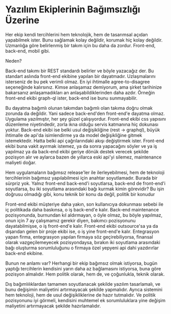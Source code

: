 # Yazılım Ekiplerinin Bağımsızlığı Üzerine

Her ekip kendi tercihlerini hem teknolojik, hem de tasarımsal açıdan yapabilmek
ister. Bunu sağlamak kolay değildir, korumak hiç kolay değildir. Uzmanlığa göre
belirlenmiş bir takım için bu daha da zordur. Front-end, back-end, mobil gibi.

Neden?

Back-end takımı bir REST standardı belirler ve böyle yazacağız der. Bu standart
aslında front-end ekibine yapılan bir dayatmadır. Uzlaşmalarını isterseniz de
bu pek verimli olmaz. En iyi ihtimalle agree-to-disagree seçeneğinde kalırsınız.
Kimse anlaşamaz demiyorum, ama şirket tarihinize bakarsanız anlaşamadıkları an
anlaşabildiklerinden daha azdır. Örneğin front-end ekibi graph-ql ister,
back-end ise bunu sunmayabilir.

Bu dayatma bağımlı olunan takımdan bağımlı olan takıma doğru olmak zorunda da
değildir. Yani sadece back-end'den front-end'e dayatma olmaz. Uygulama
yazılmıştır, her şey güzel çalışıyordur. Front-end ekibi css yapısını düzenleme
niyetindedir, zorla ikna olduğu servis katmanına hiç dokunası yoktur. Back-end
ekibi ise belki usul değişikliğine (rest -> graphql), büyük ihtimalle de api'da
isimlendirme ya da model değişikliğine gitmek istemektedir. Hatta belki api
çağrılarındaki akışı değiştirmek ister. Front-end ekibi buna vakit ayırmak
istemez, ya da sonra yapacağını söyler ve ya iş yapılmaz ya da back-end ekibi
geriye dönük destek verecek şekilde pozisyon alır ve aylarca bazen de yıllarca
eski api'yi silemez, maintenance maliyeti doğar.

Hem uygulamaların bağımsız release'ler ile ilerleyebilmesi, hem de teknoloji
tercihlerinin bağımsız yapılabilmesi için anahtar soyutlamadır. Burada bir
sürpriz yok. Yalnız front-end back-end'i soyutlarsa, back-end de front-end'i
soyutlarsa, bu iki soyutlama arasındaki bağı kurmak kimin görevidir? Bu işin
doğrusu olmadığı gibi, konu teknik bir konu da değil, politik bir konudur

Front-end ekibi müşteriye daha yakın, son kullanıcıya dokunması sebebi ile iç
politikada daha baskınsa, o iş back-end'e kalır. Back-end maintenance
pozisyonunda, burnundan kıl aldırmayan, o öyle olmaz, bu böyle yapılmaz, onun
için 7 ay çalışmamız gerekir diyen, bakımcı pozisyonunu dayatabilmişse, o iş
front-end'e kalır. Front-end ekibi outsource'sa ya da dışarıdan gelen bir proje
ekibi ise, o iş yine front-end'e kalır. Entegrasyon yapan firma, entegrasyon
yapılan firmaya söz geçirebiliyorsa, finansal olarak vazgeçilemeyecek
pozisyondaysa, bırakın iki soyutlama arasındaki bağı oluşturma sorumluluğunu
o firmaya özel yepyeni api dahi yazdırırlar back-end ekibine.

Bunun ne anlamı var? Herhangi bir ekip bağımsız olmak istiyorsa, bugün yaptığı
tercihlerin kendisini yarın daha az bağlamasını istiyorsa, buna göre pozisyon
almalıdır. Hem politik olarak, hem de, ve çoğunlukla, teknik olarak.

Dış bağımlılıklardan tamamen soyutlanacak şekilde yazılım tasarlamalı, ve bunu
değişimin maliyetini artırmayacak şekilde yapmalıdır. Ayrıca sistemini hem
teknoloji, hem de usul değişikliklerine de hazır tutmalıdır. Ve politik
pozisyonunu iyi görmeli, kendisini muhtemel ek sorumluluklara yine değişim
maliyetini artırmayacak şekilde hazırlamalıdır.
